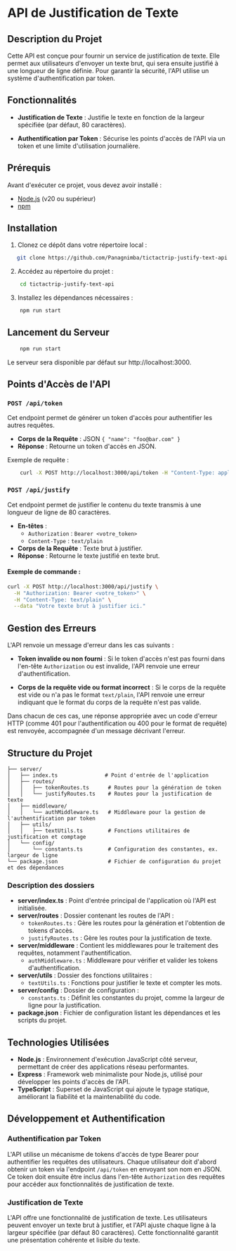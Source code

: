 # API de Justification de Texte

## Description du Projet

Cette API est conçue pour fournir un service de justification de texte. Elle permet aux utilisateurs d'envoyer un texte brut, qui sera ensuite justifié à une longueur de ligne définie. Pour garantir la sécurité, l'API utilise un système d'authentification par token.

## Fonctionnalités

- **Justification de Texte** : Justifie le texte en fonction de la largeur spécifiée (par défaut, 80 caractères).

- **Authentification par Token** : Sécurise les points d'accès de l'API via un token et une limite d'utilisation journalière.


## Prérequis

Avant d'exécuter ce projet, vous devez avoir installé :
- [Node.js](https://nodejs.org/) (v20 ou supérieur)
- [npm](https://www.npmjs.com/)

## Installation

1. Clonez ce dépôt dans votre répertoire local :
```bash
   git clone https://github.com/Panagnimba/tictactrip-justify-text-api.git
```
2. Accédez au répertoire du projet :
```bash
    cd tictactrip-justify-text-api
```

3. Installez les dépendances nécessaires :
``` bash
    npm run start
```

## Lancement du Serveur

```bash
    npm run start
```

Le serveur sera disponible par défaut sur http://localhost:3000.

## Points d'Accès de l'API

### `POST /api/token`

Cet endpoint permet de générer un token d'accès pour authentifier les autres requêtes.

- **Corps de la Requête** : JSON `{ "name": "foo@bar.com" }`
- **Réponse** : Retourne un token d'accès en JSON.

Exemple de requête :
```bash
    curl -X POST http://localhost:3000/api/token -H "Content-Type: application/json" -d '{"email": "foo@bar.com"}'
```

### `POST /api/justify`

Cet endpoint permet de justifier le contenu du texte transmis à une longueur de ligne de 80 caractères.

- **En-têtes** :
  - `Authorization` : `Bearer <votre_token>`
  - `Content-Type` : `text/plain`
- **Corps de la Requête** : Texte brut à justifier.
- **Réponse** : Retourne le texte justifié en texte brut.

#### Exemple de commande :

```bash
curl -X POST http://localhost:3000/api/justify \
  -H "Authorization: Bearer <votre_token>" \
  -H "Content-Type: text/plain" \
  --data "Votre texte brut à justifier ici."
```

## Gestion des Erreurs

L'API renvoie un message d'erreur dans les cas suivants :

- **Token invalide ou non fourni** : Si le token d'accès n'est pas fourni dans l'en-tête `Authorization` ou est invalide, l'API renvoie une erreur d'authentification.
  
- **Corps de la requête vide ou format incorrect** : Si le corps de la requête est vide ou n'a pas le format `text/plain`, l'API renvoie une erreur indiquant que le format du corps de la requête n'est pas valide.

Dans chacun de ces cas, une réponse appropriée avec un code d'erreur HTTP (comme 401 pour l'authentification ou 400 pour le format de requête) est renvoyée, accompagnée d'un message décrivant l'erreur.

## Structure du Projet

    ├── server/
    │   ├── index.ts               # Point d'entrée de l'application
    │   ├── routes/
    │   │   ├── tokenRoutes.ts      # Routes pour la génération de token
    │   │   └── justifyRoutes.ts    # Routes pour la justification de texte
    │   ├── middleware/
    │   │   └── authMiddleware.ts   # Middleware pour la gestion de l'authentification par token
    │   ├── utils/
    │   │   ├── textUtils.ts        # Fonctions utilitaires de justification et comptage
    │   └── config/
    │       └── constants.ts        # Configuration des constantes, ex. largeur de ligne
    └── package.json                # Fichier de configuration du projet et des dépendances

### Description des dossiers

- **server/index.ts** : Point d'entrée principal de l'application où l'API est initialisée.
- **server/routes** : Dossier contenant les routes de l'API :
  - `tokenRoutes.ts` : Gère les routes pour la génération et l'obtention de tokens d'accès.
  - `justifyRoutes.ts` : Gère les routes pour la justification de texte.
- **server/middleware** : Contient les middlewares pour le traitement des requêtes, notamment l'authentification.
  - `authMiddleware.ts` : Middleware pour vérifier et valider les tokens d'authentification.
- **server/utils** : Dossier des fonctions utilitaires :
  - `textUtils.ts` : Fonctions pour justifier le texte et compter les mots.
- **server/config** : Dossier de configuration :
  - `constants.ts` : Définit les constantes du projet, comme la largeur de ligne pour la justification.
- **package.json** : Fichier de configuration listant les dépendances et les scripts du projet.



## Technologies Utilisées

- **Node.js** : Environnement d'exécution JavaScript côté serveur, permettant de créer des applications réseau performantes.
- **Express** : Framework web minimaliste pour Node.js, utilisé pour développer les points d'accès de l'API.
- **TypeScript** : Superset de JavaScript qui ajoute le typage statique, améliorant la fiabilité et la maintenabilité du code.

## Développement et Authentification

### Authentification par Token

L'API utilise un mécanisme de tokens d'accès de type Bearer pour authentifier les requêtes des utilisateurs. Chaque utilisateur doit d'abord obtenir un token via l'endpoint `/api/token` en envoyant son nom en JSON. Ce token doit ensuite être inclus dans l'en-tête `Authorization` des requêtes pour accéder aux fonctionnalités de justification de texte.

### Justification de Texte

L'API offre une fonctionnalité de justification de texte. Les utilisateurs peuvent envoyer un texte brut à justifier, et l'API ajuste chaque ligne à la largeur spécifiée (par défaut 80 caractères). Cette fonctionnalité garantit une présentation cohérente et lisible du texte.